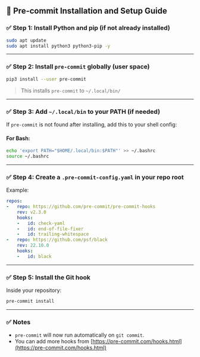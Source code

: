 ## 🧩 Pre-commit Installation and Setup Guide

### ✅ Step 1: Install Python and pip (if not already installed)

```bash
sudo apt update
sudo apt install python3 python3-pip -y
```

---

### ✅ Step 2: Install `pre-commit` globally (user space)

```bash
pip3 install --user pre-commit
```

> This installs `pre-commit` to `~/.local/bin/`

---

### ✅ Step 3: Add `~/.local/bin` to your PATH (if needed)

If `pre-commit` is not found after installing, add this to your shell config:

#### For Bash:
```bash
echo 'export PATH="$HOME/.local/bin:$PATH"' >> ~/.bashrc
source ~/.bashrc
```
---

### ✅ Step 4: Create a `.pre-commit-config.yaml` in your repo root

Example:

```yaml
repos:
-   repo: https://github.com/pre-commit/pre-commit-hooks
    rev: v2.3.0
    hooks:
    -   id: check-yaml
    -   id: end-of-file-fixer
    -   id: trailing-whitespace
-   repo: https://github.com/psf/black
    rev: 22.10.0
    hooks:
    -   id: black
```

---

### ✅ Step 5: Install the Git hook

Inside your repository:

```bash
pre-commit install
```

---

### ✅ Notes

- `pre-commit` will now run automatically on `git commit`.
- You can add more hooks from [https://pre-commit.com/hooks.html](https://pre-commit.com/hooks.html)
